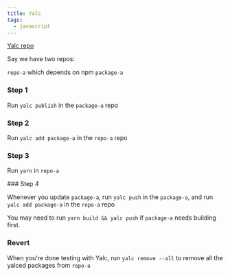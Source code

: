 ```yaml
---
title: Yalc
tags:
  - javascript
---
```


[Yalc repo](https://github.com/whitecolor/yalc)

Say we have two repos:

`repo-a` which depends on npm `package-a`

### Step 1

Run `yalc publish` in the `package-a` repo

### Step 2

Run `yalc add package-a` in the `repo-a` repo

### Step 3

Run `yarn` in `repo-a`

### Step 4

Whenever you update `package-a`, run `yalc push` in the `package-a`, and run `yalc add package-a` in the `repo-a` repo

You may need to run `yarn build && yalc push` if `package-a` needs building first.

### Revert

When you're done testing with Yalc, run `yalc remove --all` to remove all the yalced packages from `repo-a`

